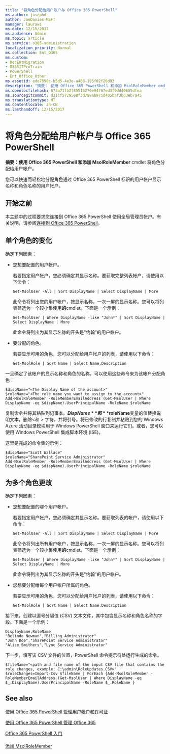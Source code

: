 ```yaml
---
title: "将角色分配给用户帐户与 Office 365 PowerShell"
ms.author: josephd
author: JoeDavies-MSFT
manager: laurawi
ms.date: 12/15/2017
ms.audience: Admin
ms.topic: article
ms.service: o365-administration
localization_priority: Normal
ms.collection: Ent_O365
ms.custom:
- DecEntMigration
- O365ITProTrain
- PowerShell
- Ent_Office_Other
ms.assetid: ede7598c-b5d5-4e3e-a488-195f02f26d93
description: "摘要： 使用 Office 365 PowerShell 和添加 MsolRoleMember cmdlet 将角色分配给用户帐户。"
ms.openlocfilehash: 673a71fb2f85515276e94767ed3f9dd40655dfea
ms.sourcegitcommit: d31cf57295e8f3d798ab971d405baf3bd3eb7a45
ms.translationtype: MT
ms.contentlocale: zh-CN
ms.lasthandoff: 12/15/2017
---
```

# <a name="assign-roles-to-user-accounts-with-office-365-powershell"></a>将角色分配给用户帐户与 Office 365 PowerShell

 **摘要：**使用 Office 365 PowerShell 和**添加 MsolRoleMember** cmdlet 将角色分配给用户帐户。
  
您可以快速而轻松地分配角色通过 Office 365 PowerShell 标识的用户帐户显示名称和角色名称的用户帐户。
  
## <a name="before-you-begin"></a>开始之前

本主题中的过程要求您连接到 Office 365 PowerShell 使用全局管理员帐户。有关说明，请参阅[连接到 Office 365 PowerShell](connect-to-office-365-powershell.md)。
  
## <a name="for-a-single-role-change"></a>单个角色的变化

确定下列因素：
  
- 您想要配置的用户帐户。
    
    若要指定用户帐户，您必须确定其显示名称。要获取完整列表帐户，请使用以下命令：
    
  ```
  Get-MsolUser -All | Sort DisplayName | Select DisplayName | More
  ```

    此命令将列出您的用户帐户，按显示名称，一次一屏的显示名称。您可以将列表筛选为一个较小集使用**的**cmdlet。下面是一个示例：
    
  ```
  Get-MsolUser | Where DisplayName -like "John*" | Sort DisplayName | Select DisplayName | More
  ```

    此命令将列出为其显示名称的开头是"约翰"的用户帐户。
    
- 要分配的角色。
    
    若要显示可用的角色，您可以分配给用户帐户的列表，请使用以下命令：
    
  ```
  Get-MsolRole | Sort Name | Select Name,Description
  ```

一旦确定了该帐户的显示名称和角色的名称，可以使用这些命令来为该帐户分配角色：
  
```
$dispName="<The Display Name of the account>"
$roleName="<The role name you want to assign to the account>"
Add-MsolRoleMember -RoleMemberEmailAddress (Get-MsolUser | Where DisplayName -eq $dispName).UserPrincipalName -RoleName $roleName
```

复制命令并将其粘贴到记事本。**$DispName**和**$roleName**变量的值替换说明文本，删除\<和 > 字符，并将引号。将已修改的行复制并粘贴到您的 Windows Azure 活动目录模块用于 Windows PowerShell 窗口来运行它们。或者，您可以使用 Windows PowerShell 集成脚本环境 (ISE)。
  
这里是完成的命令集的示例：
  
```
$dispName="Scott Wallace"
$roleName="SharePoint Service Administrator"
Add-MsolRoleMember -RoleMemberEmailAddress (Get-MsolUser | Where DisplayName -eq $dispName).UserPrincipalName -RoleName $roleName
```

## <a name="for-multiple-role-changes"></a>为多个角色更改

确定下列因素：
  
- 您想要配置的哪个用户帐户。
    
    若要指定用户帐户，您必须确定其显示名称。要获取列表的帐户，请使用以下命令：
    
  ```
  Get-MsolUser -All | Sort DisplayName | Select DisplayName | More
  ```

    此命令将列出所有用户帐户，按显示名称，一次一屏的显示名称。您可以将列表筛选为一个较小集使用**的**cmdlet。下面是一个示例：
    
  ```
  Get-MsolUser | Where DisplayName -like "John*" | Sort DisplayName | Select DisplayName | More
  ```

    此命令将列出为其显示名称的开头是"约翰"的用户帐户。
    
- 您想要分配给每个用户帐户所属的角色。
    
    若要显示可用的角色，您可以分配给用户帐户的列表，请使用以下命令：
    
  ```
  Get-MsolRole | Sort Name | Select Name,Description
  ```

接下来，创建以逗号分隔值 (CSV) 文本文件，其中包含显示名称和角色名称的字段。下面是一个示例：
  
```
DisplayName,RoleName
"Belinda Newman","Billing Administrator"
"John Doe","SharePoint Service Administrator"
"Alice Smithers","Lync Service Administrator"
```

下一步，填写该 CSV 文件的位置，PowerShell 命令提示符处运行生成的命令。
  
```
$fileName="<path and file name of the input CSV file that contains the role changes, example: C:\admin\RoleUpdates.CSV>"
$roleChanges=Import-Csv $fileName | ForEach {Add-MsolRoleMember -RoleMemberEmailAddress (Get-MsolUser | Where DisplayName -eq $_.DisplayName).UserPrincipalName -RoleName $_.RoleName }

```

## <a name="see-also"></a>See also

#### 

[使用 Office 365 PowerShell 管理用户帐户和许可证](manage-user-accounts-and-licenses-with-office-365-powershell.md)
  
[使用 Office 365 PowerShell 管理 Office 365](manage-office-365-with-office-365-powershell.md)
  
[Office 365 PowerShell 入门](getting-started-with-office-365-powershell.md)
#### 

[添加 MsolRoleMember](https://msdn.microsoft.com/library/dn194120.aspx)

